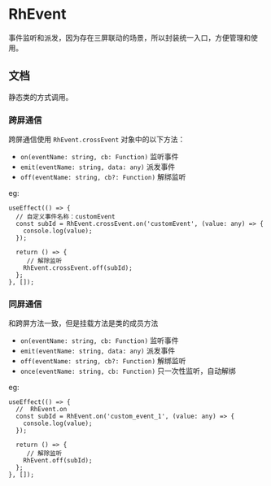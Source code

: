 # RhEvent

事件监听和派发，因为存在三屏联动的场景，所以封装统一入口，方便管理和使用。


## 文档

静态类的方式调用。


### 跨屏通信

跨屏通信使用 `RhEvent.crossEvent` 对象中的以下方法：

- `on(eventName: string, cb: Function)` 监听事件
- `emit(eventName: string, data: any)` 派发事件
- `off(eventName: string, cb?: Function)` 解绑监听


eg:

```tsx
useEffect(() => {
  // 自定义事件名称：customEvent
  const subId = RhEvent.crossEvent.on('customEvent', (value: any) => {
    console.log(value);
  });

  return () => {
     // 解除监听
    RhEvent.crossEvent.off(subId);
  };
}, []);

```

### 同屏通信

和跨屏方法一致，但是挂载方法是类的成员方法

- `on(eventName: string, cb: Function)` 监听事件
- `emit(eventName: string, data: any)` 派发事件
- `off(eventName: string, cb?: Function)` 解绑监听
- `once(eventName: string, cb: Function)` 只一次性监听，自动解绑

eg:

```tsx
useEffect(() => {
  //  RhEvent.on
  const subId = RhEvent.on('custom_event_1', (value: any) => {
    console.log(value);
  });

  return () => {
     // 解除监听
    RhEvent.off(subId);
  };
}, []);

```
